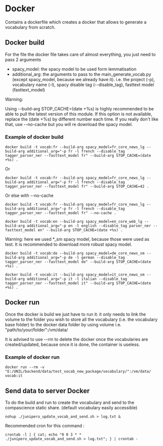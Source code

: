 # Docker

Contains a dockerfile which creates a docker that allows to generate a vocabulary from scratch. 

## Docker build

For the file the docker file takes care of almost everything, you just need to pass 2 arguments

- spacy_model: the spacy model to be used form lemmatisation
- additional_arg: the arguments to pass to the main_generate_vocab.py (except spacy_model, because we already have it).
    i.e. the project (-p), vocabulary name (-l), spacy disable tag (--disable_tag), fasttext model (fasttext_model)

Warning:

Using --build-arg STOP_CACHE=(date +%s) is highly recommended to be able to pull the latest version of this module.
If this option is not available, replace the (date +%s) by different number each time.
If you really don't like that, use --no-cache but you will re download the spacy model.

### Example of docker build

```
docker build -t vocab:fr --build-arg spacy_model=fr_core_news_lg --build-arg additional_arg="-p fr -l french --disable_tag tagger_parser_ner --fasttext_model fr" --build-arg STOP_CACHE=(date +%s) .
```
Or

```
docker build -t vocab:fr --build-arg spacy_model=fr_core_news_lg --build-arg additional_arg="-p fr -l french --disable_tag tagger_parser_ner --fasttext_model fr" --build-arg STOP_CACHE=42 .
```

Or else with --no-cache 

```
docker build -t vocab:fr --build-arg spacy_model=fr_core_news_lg --build-arg additional_arg="-p fr -l french --disable_tag tagger_parser_ner --fasttext_model fr" --no-cache .
```

```
docker build -t vocab:en --build-arg spacy_model=en_core_web_lg --build-arg additional_arg="-p en -l english --disable_tag parser_ner --fasttext_model en" --build-arg STOP_CACHE=(date +%s) .
```

Warning: here we used *_sm spacy model, because those were used as test. It is recommended to download more robust spacy model.

```
docker build -t vocab:de --build-arg spacy_model=de_core_news_sm --build-arg additional_arg="-p de -l german --disable_tag tagger_parser_ner --fasttext_model de" --build-arg STOP_CACHE=(date +%s) .
```

```
docker build -t vocab:it --build-arg spacy_model=it_core_news_sm --build-arg additional_arg="-p it -l italian --disable_tag tagger_parser_ner --fasttext_model it" --build-arg STOP_CACHE=(date +%s) .
```

## Docker run

Once the docker is build we just have to run it: it only needs to link the volume to the folder you wish to store all the vocabulary (i.e. the vocabulary base folder) to the docker data folder by using volume i.e. "path/to/your/folder":/vm/data/

It is advised to use --rm to delete the docker once the vocabularies are created/updated, because once it is done, the container is useless.

### Example of docker run

```
docker run --rm -v "E:/UNIL/backend/data/test_vocab_new_package/vocabulary/":/vm/data/ vocab:it
```

## Send data to server Docker

To do the build and run to create the vocabulary and send to the compascience static share. (default vocabulary easily accessible)

```
nohup ./junipero_update_vocab_and_send.sh > log.txt &
```

Recommended cron for this command :

```
crontab -l | { cat; echo "0 0 3 * * ./junipero_update_vocab_and_send.sh > log.txt"; } | crontab -
```